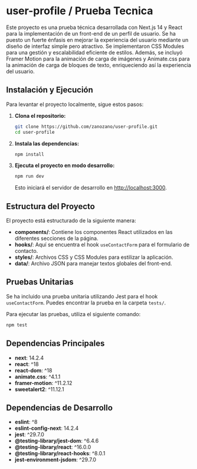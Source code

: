 # user-profile / Prueba Tecnica

Este proyecto es una prueba técnica desarrollada con Next.js 14 y React para la implementación de un front-end de un perfil de usuario. Se ha puesto un fuerte énfasis en mejorar la experiencia del usuario mediante un diseño de interfaz simple pero atractivo. Se implementaron CSS Modules para una gestión y escalabilidad eficiente de estilos. Además, se incluyó Framer Motion para la animación de carga de imágenes y Animate.css para la animación de carga de bloques de texto, enriqueciendo así la experiencia del usuario.

## Instalación y Ejecución

Para levantar el proyecto localmente, sigue estos pasos:

1. **Clona el repositorio:**
   ```bash
   git clone https://github.com/zanozano/user-profile.git
   cd user-profile
   ```

2. **Instala las dependencias:**
   ```bash
   npm install
   ```

3. **Ejecuta el proyecto en modo desarrollo:**
   ```bash
   npm run dev
   ```

   Esto iniciará el servidor de desarrollo en [http://localhost:3000](http://localhost:3000).

## Estructura del Proyecto

El proyecto está estructurado de la siguiente manera:

- **components/**: Contiene los componentes React utilizados en las diferentes secciones de la página.
- **hooks/**: Aquí se encuentra el hook `useContactForm` para el formulario de contacto.
- **styles/**: Archivos CSS y CSS Modules para estilizar la aplicación.
- **data/**: Archivo JSON para manejar textos globales del front-end.

## Pruebas Unitarias

Se ha incluido una prueba unitaria utilizando Jest para el hook `useContactForm`. Puedes encontrar la prueba en la carpeta `tests/`.

Para ejecutar las pruebas, utiliza el siguiente comando:
```bash
npm test
```

## Dependencias Principales

- **next**: 14.2.4
- **react**: ^18
- **react-dom**: ^18
- **animate.css**: ^4.1.1
- **framer-motion**: ^11.2.12
- **sweetalert2**: ^11.12.1

## Dependencias de Desarrollo

- **eslint**: ^8
- **eslint-config-next**: 14.2.4
- **jest**: ^29.7.0
- **@testing-library/jest-dom**: ^6.4.6
- **@testing-library/react**: ^16.0.0
- **@testing-library/react-hooks**: ^8.0.1
- **jest-environment-jsdom**: ^29.7.0
